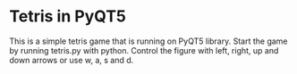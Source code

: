 # Tetris in PyQT5

This is a simple tetris game that is running on PyQT5 library.
Start the game by running tetris.py with python.
Control the figure with left, right, up and down arrows or use w, a, s and d.
